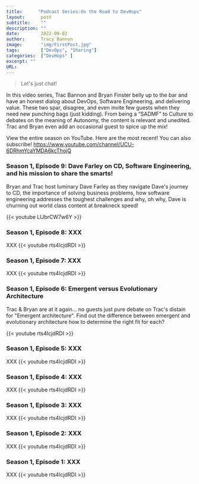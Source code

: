 ```yaml
---
title:      "Podcast Series:On the Road to DevHops"
layout:      post 
subtitle:    ""
description: ""
date:        2022-09-02
author:      Tracy Bannon
image:       "img/FirstPost.jpg"
tags:        ["DevOps", "Sharing"]
categories:  ["DevHops" ]
excerpt: ""
URL: 
---
```

> Let's just chat!

In this video series, Trac Bannon and Bryan Finster belly up to the bar and have an honest dialog about DevOps, Software Engineering, and delivering value. These two spar, disagree, and even invite few guests when they need new punching bags (just kidding). From being a “SADMF” to Culture to debates on the meaning of Autonomy, the content is relevant and unedited. Trac and Bryan even add an occasional guest to spice up the mix!

View the entire season on YouTube. Here are the most recent! You can also subscribe! https://www.youtube.com/channel/UCU-6DRhmYcaYMDA6kcThojQ

### Season 1, Episode 9: Dave Farley on CD, Software Engineering, and his mission to share the smarts!
Bryan and Trac host luminary Dave Farley as they navigate Dave's journey to CD, the importance of solving business problems, how software engineering addresses the toughest challenges and why, oh why, Dave is churning out world class content at breakneck speed!

{{< youtube LlJbrCW7w6Y >}}

### Season 1, Episode 8: XXX
XXX
{{< youtube rts4IcjdRDI >}}

### Season 1, Episode 7: XXX
XXX
{{< youtube rts4IcjdRDI >}}
### Season 1, Episode 6: Emergent versus Evolutionary Architecture
Trac & Bryan are at it again... no guests just pure debate on Trac's distain for "Emergent architecture".  Find out the difference between emergent and evolutionary architecture how to determine the right fit for each?

{{< youtube rts4IcjdRDI >}}

### Season 1, Episode 5: XXX
XXX
{{< youtube rts4IcjdRDI >}}
### Season 1, Episode 4: XXX
XXX
{{< youtube rts4IcjdRDI >}}
### Season 1, Episode 3: XXX
XXX
{{< youtube rts4IcjdRDI >}}
### Season 1, Episode 2: XXX
XXX
{{< youtube rts4IcjdRDI >}}
### Season 1, Episode 1: XXX
XXX
{{< youtube rts4IcjdRDI >}}